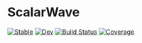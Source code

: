 # ScalarWave

[![Stable](https://img.shields.io/badge/docs-stable-blue.svg)](https://svretina.github.io/ScalarWave.jl/stable)
[![Dev](https://img.shields.io/badge/docs-dev-blue.svg)](https://svretina.github.io/ScalarWave.jl/dev)
[![Build Status](https://github.com/svretina/ScalarWave.jl/actions/workflows/CI.yml/badge.svg?branch=master)](https://github.com/svretina/ScalarWave.jl/actions/workflows/CI.yml?query=branch%3Amaster)
[![Coverage](https://codecov.io/gh/svretina/ScalarWave.jl/branch/master/graph/badge.svg)](https://codecov.io/gh/svretina/ScalarWave.jl)
